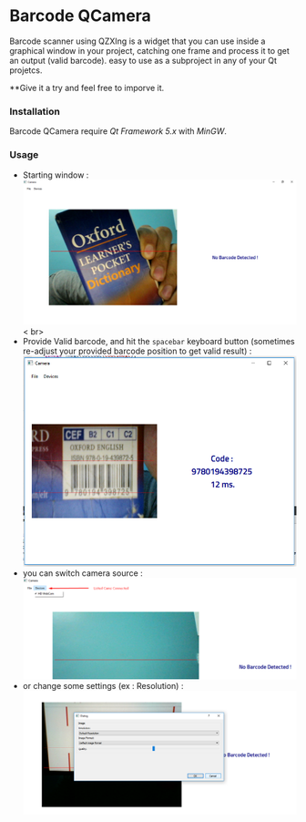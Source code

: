 # Barcode QCamera


Barcode scanner using QZXIng is a widget that you can use inside a graphical window in your project, catching one frame and process it to get an output (valid barcode). easy to use as a subproject in any of your Qt projetcs.

**Give it a try and feel free to imporve it.

### Installation

Barcode QCamera require _Qt Framework 5.x_ with _MinGW_. 

### Usage
 - Starting window : <br>
![screenshot](https://github.com/ashraf-kx/Barcode-QCamera/blob/master/screenshots/before_detedcting.png)< br>
 - Provide Valid barcode, and hit the `spacebar` keyboard button (sometimes re-adjust your provided barcode position to get valid result) : <br>
![screenshot](https://github.com/ashraf-kx/Barcode-QCamera/blob/master/screenshots/barcode_detected.png) <br>
 - you can switch camera source : <br>
![screenshot](https://github.com/ashraf-kx/Barcode-QCamera/blob/master/screenshots/switch_camera_source.png) <br>
 - or change some settings (ex : Resolution) : <br>
![screenshot](https://github.com/ashraf-kx/Barcode-QCamera/blob/master/screenshots/change_settings.png)
